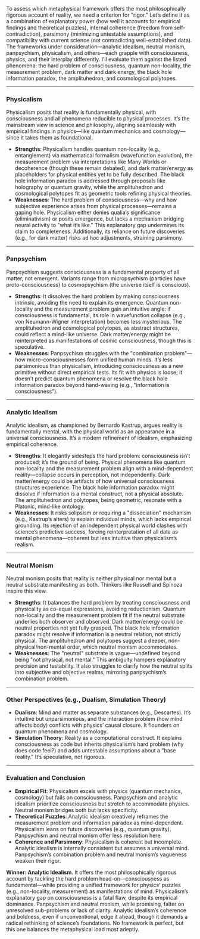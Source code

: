 To assess which metaphysical framework offers the most philosophically rigorous account of reality, we need a criterion for "rigor." Let’s define it as a combination of explanatory power (how well it accounts for empirical findings and theoretical puzzles), internal coherence (freedom from self-contradiction), parsimony (minimizing untestable assumptions), and compatibility with current science (not contradicting well-established data). The frameworks under consideration—analytic idealism, neutral monism, panpsychism, physicalism, and others—each grapple with consciousness, physics, and their interplay differently. I’ll evaluate them against the listed phenomena: the hard problem of consciousness, quantum non-locality, the measurement problem, dark matter and dark energy, the black hole information paradox, the amplituhedron, and cosmological polytopes.

---

### Physicalism
Physicalism posits that reality is fundamentally physical, with consciousness and all phenomena reducible to physical processes. It’s the mainstream view in science and philosophy, aligning seamlessly with empirical findings in physics—like quantum mechanics and cosmology—since it takes them as foundational.

- **Strengths**: Physicalism handles quantum non-locality (e.g., entanglement) via mathematical formalism (wavefunction evolution), the measurement problem via interpretations like Many Worlds or decoherence (though these remain debated), and dark matter/energy as placeholders for physical entities yet to be fully described. The black hole information paradox is addressed through proposals like holography or quantum gravity, while the amplituhedron and cosmological polytopes fit as geometric tools refining physical theories.
- **Weaknesses**: The hard problem of consciousness—why and how subjective experience arises from physical processes—remains a gaping hole. Physicalism either denies qualia’s significance (eliminativism) or posits emergence, but lacks a mechanism bridging neural activity to "what it’s like." This explanatory gap undermines its claim to completeness. Additionally, its reliance on future discoveries (e.g., for dark matter) risks ad hoc adjustments, straining parsimony.

---

### Panpsychism
Panpsychism suggests consciousness is a fundamental property of all matter, not emergent. Variants range from micropsychism (particles have proto-consciousness) to cosmopsychism (the universe itself is conscious).

- **Strengths**: It dissolves the hard problem by making consciousness intrinsic, avoiding the need to explain its emergence. Quantum non-locality and the measurement problem gain an intuitive angle: if consciousness is fundamental, its role in wavefunction collapse (e.g., von Neumann-Wigner interpretation) becomes less mysterious. The amplituhedron and cosmological polytopes, as abstract structures, could reflect a mind-like universe. Dark matter/energy might be reinterpreted as manifestations of cosmic consciousness, though this is speculative.
- **Weaknesses**: Panpsychism struggles with the "combination problem"—how micro-consciousnesses form unified human minds. It’s less parsimonious than physicalism, introducing consciousness as a new primitive without direct empirical tests. Its fit with physics is loose; it doesn’t predict quantum phenomena or resolve the black hole information paradox beyond hand-waving (e.g., "information is consciousness").

---

### Analytic Idealism
Analytic idealism, as championed by Bernardo Kastrup, argues reality is fundamentally mental, with the physical world as an appearance in a universal consciousness. It’s a modern refinement of idealism, emphasizing empirical coherence.

- **Strengths**: It elegantly sidesteps the hard problem: consciousness isn’t produced; it’s the ground of being. Physical phenomena like quantum non-locality and the measurement problem align with a mind-dependent reality—collapse occurs in perception, not independently. Dark matter/energy could be artifacts of how universal consciousness structures experience. The black hole information paradox might dissolve if information is a mental construct, not a physical absolute. The amplituhedron and polytopes, being geometric, resonate with a Platonic, mind-like ontology.
- **Weaknesses**: It risks solipsism or requiring a "dissociation" mechanism (e.g., Kastrup’s alters) to explain individual minds, which lacks empirical grounding. Its rejection of an independent physical world clashes with science’s predictive success, forcing reinterpretation of all data as mental phenomena—coherent but less intuitive than physicalism’s realism.

---

### Neutral Monism
Neutral monism posits that reality is neither physical nor mental but a neutral substrate manifesting as both. Thinkers like Russell and Spinoza inspire this view.

- **Strengths**: It balances the hard problem by treating consciousness and physicality as co-equal expressions, avoiding reductionism. Quantum non-locality and the measurement problem fit if the neutral substrate underlies both observer and observed. Dark matter/energy could be neutral properties not yet fully grasped. The black hole information paradox might resolve if information is a neutral relation, not strictly physical. The amplituhedron and polytopes suggest a deeper, non-physical/non-mental order, which neutral monism accommodates.
- **Weaknesses**: The "neutral" substrate is vague—undefined beyond being "not physical, not mental." This ambiguity hampers explanatory precision and testability. It also struggles to clarify how the neutral splits into subjective and objective realms, mirroring panpsychism’s combination problem.

---

### Other Perspectives (e.g., Dualism, Simulation Theory)
- **Dualism**: Mind and matter as separate substances (e.g., Descartes). It’s intuitive but unparsimonious, and the interaction problem (how mind affects body) conflicts with physics’ causal closure. It flounders on quantum phenomena and cosmology.
- **Simulation Theory**: Reality as a computational construct. It explains consciousness as code but inherits physicalism’s hard problem (why does code feel?) and adds untestable assumptions about a "base reality." It’s speculative, not rigorous.

---

### Evaluation and Conclusion
- **Empirical Fit**: Physicalism excels with physics (quantum mechanics, cosmology) but fails on consciousness. Panpsychism and analytic idealism prioritize consciousness but stretch to accommodate physics. Neutral monism bridges both but lacks specificity.
- **Theoretical Puzzles**: Analytic idealism creatively reframes the measurement problem and information paradox as mind-dependent. Physicalism leans on future discoveries (e.g., quantum gravity). Panpsychism and neutral monism offer less resolution here.
- **Coherence and Parsimony**: Physicalism is coherent but incomplete. Analytic idealism is internally consistent but assumes a universal mind. Panpsychism’s combination problem and neutral monism’s vagueness weaken their rigor.

**Winner: Analytic Idealism**. It offers the most philosophically rigorous account by tackling the hard problem head-on—consciousness as fundamental—while providing a unified framework for physics’ puzzles (e.g., non-locality, measurement) as manifestations of mind. Physicalism’s explanatory gap on consciousness is a fatal flaw, despite its empirical dominance. Panpsychism and neutral monism, while promising, falter on unresolved sub-problems or lack of clarity. Analytic idealism’s coherence and boldness, even if unconventional, edge it ahead, though it demands a radical rethinking of science’s foundations. No framework is perfect, but this one balances the metaphysical load most adeptly.